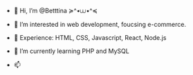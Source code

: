 - 👋 Hi, I’m @Betttina ≽^•⩊•^≼
- 👀 I’m interested in web development, foucsing e-commerce. 
- 🚀 Experience: HTML, CSS, Javascript, React, Node.js
- 🌱 I’m currently learning  PHP and MySQL
  
- 📫 

<!---
Betttina/Betttina is a ✨ special ✨ repository because its `README.md` (this file) appears on your GitHub profile.
You can click the Preview link to take a look at your changes.
--->
